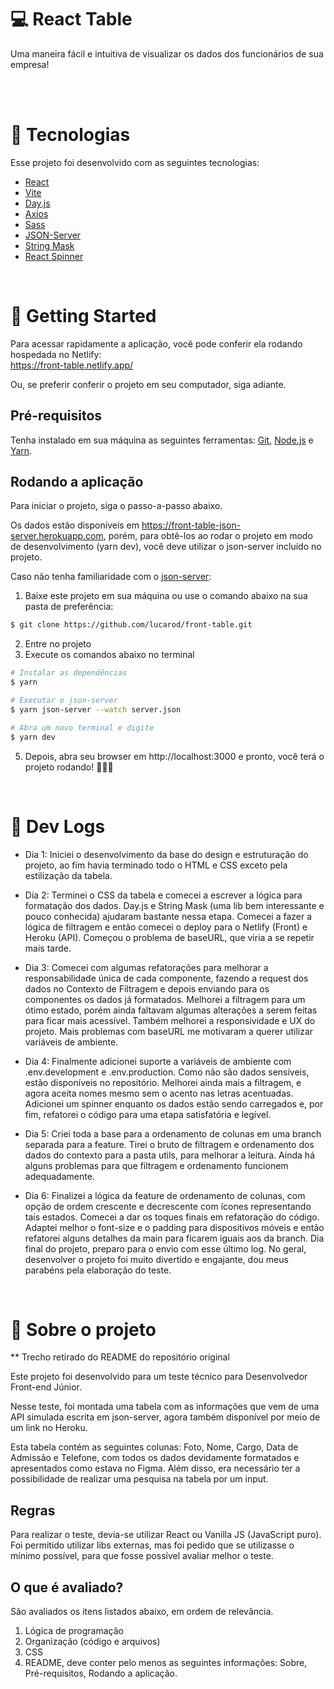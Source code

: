 # 💻 React Table

Uma maneira fácil e intuitiva de visualizar os dados dos funcionários de sua empresa!

<br>

<br>

# 🧪 Tecnologias

Esse projeto foi desenvolvido com as seguintes tecnologias:

- [React](https://reactjs.org)
- [Vite](https://vitejs.dev)
- [Day.js](https://day.js.org)
- [Axios](https://axios-http.com)
- [Sass](https://sass-lang.com)
- [JSON-Server](https://github.com/typicode/json-server)
- [String Mask](https://github.com/the-darc/string-mask)
- [React Spinner](https://github.com/davidhu2000/react-spinners)

<br>

# 🚀 Getting Started

Para acessar rapidamente a aplicação, você pode conferir ela rodando hospedada no Netlify: <br> https://front-table.netlify.app/

Ou, se preferir conferir o projeto em seu computador, siga adiante.

## Pré-requisitos

Tenha instalado em sua máquina as seguintes ferramentas:
[Git](https://git-scm.com/), [Node.js](https://nodejs.org/en/) e [Yarn](https://yarnpkg.com/).

## Rodando a aplicação

Para iniciar o projeto, siga o passo-a-passo abaixo. 

Os dados estão disponíveis em https://front-table-json-server.herokuapp.com, porém, para obtê-los ao rodar o projeto em modo de desenvolvimento (yarn dev), você deve utilizar o json-server incluído no projeto.

Caso não tenha familiaridade com o [json-server](https://github.com/typicode/json-server):

1. Baixe este projeto em sua máquina ou use o comando abaixo na sua pasta de preferência:
```bash
$ git clone https://github.com/lucarod/front-table.git
```

2. Entre no projeto
3. Execute os comandos abaixo no terminal

```bash
# Instalar as dependências
$ yarn

# Executar o json-server
$ yarn json-server --watch server.json

# Abra um novo terminal e digite
$ yarn dev
```

5. Depois, abra seu browser em http://localhost:3000 e pronto, você terá o projeto rodando! 🥳🎉🎊

<br>

# 📖 Dev Logs

- Dia 1: Iniciei o desenvolvimento da base do design e estruturação do projeto, ao fim havia terminado todo o HTML e CSS exceto pela estilização da tabela.

- Dia 2: Terminei o CSS da tabela e comecei a escrever a lógica para formatação dos dados. Day.js e String Mask (uma lib bem interessante e pouco conhecida) ajudaram bastante nessa etapa. Comecei a fazer a lógica de filtragem e então comecei o deploy para o Netlify (Front) e Heroku (API). Começou o problema de baseURL, que viria a se repetir mais tarde.

- Dia 3: Comecei com algumas refatorações para melhorar a responsabilidade única de cada componente, fazendo a request dos dados no Contexto de Filtragem e depois enviando para os componentes os dados já formatados. Melhorei a filtragem para um ótimo estado, porém ainda faltavam algumas alterações a serem feitas para ficar mais acessível. Também melhorei a responsividade e UX do projeto. Mais problemas com baseURL me motivaram a querer utilizar variáveis de ambiente.

- Dia 4: Finalmente adicionei suporte a variáveis de ambiente com .env.development e .env.production. Como não são dados sensíveis, estão disponíveis no repositório. Melhorei ainda mais a filtragem, e agora aceita nomes mesmo sem o acento nas letras acentuadas. Adicionei um spinner enquanto os dados estão sendo carregados e, por fim, refatorei o código para uma etapa satisfatória e legível.

- Dia 5: Criei toda a base para a ordenamento de colunas em uma branch separada para a feature. Tirei o bruto de filtragem e ordenamento dos dados do contexto para a pasta utils, para melhorar a leitura. Ainda há alguns problemas para que filtragem e ordenamento funcionem adequadamente.

- Dia 6: Finalizei a lógica da feature de ordenamento de colunas, com opção de ordem crescente e decrescente com ícones representando tais estados. Comecei a dar os toques finais em refatoração do código. Adaptei melhor o font-size e o padding para dispositivos móveis e então refatorei alguns detalhes da main para ficarem iguais aos da branch. Dia final do projeto, preparo para o envio com esse último log. No geral, desenvolver o projeto foi muito divertido e engajante, dou meus parabéns pela elaboração do teste.

<br>

# 📄 Sobre o projeto

\*\* Trecho retirado do README do repositório original

Este projeto foi desenvolvido para um teste técnico para Desenvolvedor Front-end Júnior.

Nesse teste, foi montada uma tabela com as informações que vem de uma API simulada escrita em json-server, agora também disponível por meio de um link no Heroku.

Esta tabela contém as seguintes colunas: Foto, Nome, Cargo, Data de Admissão e Telefone, com todos os dados devidamente formatados e apresentados como estava no Figma. Além disso,
era necessário ter a possibilidade de realizar uma pesquisa na tabela por um input.

## Regras

Para realizar o teste, devia-se utilizar React ou Vanilla JS (JavaScript puro). Foi permitido utilizar libs externas, mas foi pedido que se utilizasse o mínimo possível, para que fosse possível avaliar melhor o teste.

## O que é avaliado?

São avaliados os itens listados abaixo, em ordem de relevância.

1. Lógica de programação
2. Organização (código e arquivos)
3. CSS
4. README, deve conter pelo menos as seguintes informações: Sobre, Pré-requisitos, Rodando a aplicação.
